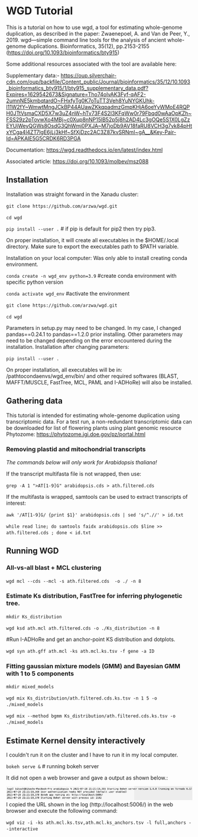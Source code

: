 # WGD Tutorial
This is a tutorial on how to use wgd, a tool for estimating whole-genome duplication, as described in the paper: Zwaenepoel, A. and Van de Peer, Y., 2019. wgd—simple command line tools for the analysis of ancient whole-genome duplications. Bioinformatics, 35(12), pp.2153-2155 (https://doi.org/10.1093/bioinformatics/bty915)

Some additional resources associated with the tool are available here: 

Supplementary data:- https://oup.silverchair-cdn.com/oup/backfile/Content_public/Journal/bioinformatics/35/12/10.1093_bioinformatics_bty915/1/bty915_supplementary_data.pdf?Expires=1629542673&Signature=Tho74olvAK3Fyf-qAF2-2umnNE5kmbqtardO~FHxfyTg0K7oTuTT3Veh8YuNYGKUhk-l11W2fY~WmwtMngJCkBP44AUawZKkqpadmzGmpKHjA6oeYyWMoE4RQPH0JTtVsmaCXD5X7w3uZ4nW~hTv73F4S2I3KFqWw0r79Fbqd0wAaOpKZh~FSS29z2pTovwXo4MBj~c0Xup8nNP15lB52p5j8h2AD4Lc3gOQe5S1X0LgZzEYUjWeyQGWs8OsdG3QhWmj0PXJA~M7joDb9AV18faRU8VCH3g7vk84pHtxYCga4l4ZT7lgE6jLj3kHf~SfXjDzc2AC3Z87kvSRNmI~gA__&Key-Pair-Id=APKAIE5G5CRDK6RD3PGA

Documentation: https://wgd.readthedocs.io/en/latest/index.html

Associated article: https://doi.org/10.1093/molbev/msz088

## Installation
Installation was straight forward in the Xanadu cluster: 

`git clone https://github.com/arzwa/wgd.git`

`cd wgd`

`pip install --user .`  # if pip is default for pip2 then try pip3.

On proper installation, it will create all executables in the $HOME/.local directory. Make sure to export the executables path to $PATH variable.

Installation on your local computer:  Was only able to install creating conda environment. 

`conda create -n wgd_env python=3.9`  #create conda environment with specific python version

`conda activate wgd_env` #activate the environment

`git clone https://github.com/arzwa/wgd.git`

`cd wgd`

Parameters in setup.py may need to be changed. In my case, I changed pandas==0.24.1 to pandas==1.2.0 prior installing.
Other parameters may need to be changed depending on the error encountered during the installation.
Installation after changing parameters:

`pip install --user .`

On proper installation, all executables will be in: /pathtocondaenvs/wgd_env/bin/ and other required softwares (BLAST, MAFFT/MUSCLE, FastTree, MCL, PAML and I-ADHoRe) will also be installed.

## Gathering data
This tutorial is intended for estimating whole-genome duplication using transcriptomic data. 
For a test run, a non-redundant transcriptomic data can be downloaded for list of flowering plants using plant genomic resource Phytozome:
https://phytozome.jgi.doe.gov/pz/portal.html

### Removing plastid and mitochondrial transcripts
*The commands below will only work for Arabidopsis thaliana!*

If the transcript multifasta file is not wrapped, then use:

`grep -A 1 ">AT[1-9]G" arabidopsis.cds > ath.filtered.cds`

If the multifasta is wrapped, samtools can be used to extract transcripts of interest:

`awk '/AT[1-9]G/ {print $1}' arabidopsis.cds | sed 's/^.//' > id.txt`

`while read line; do samtools faidx arabidopsis.cds $line >> ath.filtered.cds ; done < id.txt`

## Running WGD
### All-vs-all blast + MCL clustering

`wgd mcl --cds --mcl -s ath.filtered.cds  -o ./ -n 8`

### Estimate Ks distribution, FastTree for inferring phylogenetic tree. 
`mkdir Ks_distribution`

`wgd ksd ath.mcl ath.filtered.cds -o ./Ks_distribution -n 8`

#Run I-ADHoRe and get an anchor-point KS distribution and dotplots.

`wgd syn ath.gff ath.mcl -ks ath.mcl.ks.tsv -f gene -a ID`

### Fitting gaussian mixture models (GMM) and Bayesian GMM with 1 to 5 components

`mkdir mixed_models`

`wgd mix Ks_distribution/ath.filtered.cds.ks.tsv -n 1 5 -o ./mixed_models`

`wgd mix --method bgmm Ks_distribution/ath.filtered.cds.ks.tsv -o ./mixed_models`

## Estimate Kernel density interactively
I couldn't run it on the cluster and I have to run it in my local computer.

`bokeh serve &` # running bokeh server

It did not open a web browser and gave a output as shown below.:

![alt text](https://github.com/bshrestha0/WGD_tutorial/blob/main/bokeh_server_log.png)
I copied the URL shown in the log (http://localhost:5006/) in the web browser and execute the following command:

`wgd viz -i -ks ath.mcl.ks.tsv,ath.mcl.ks_anchors.tsv -l full,anchors --interactive `
